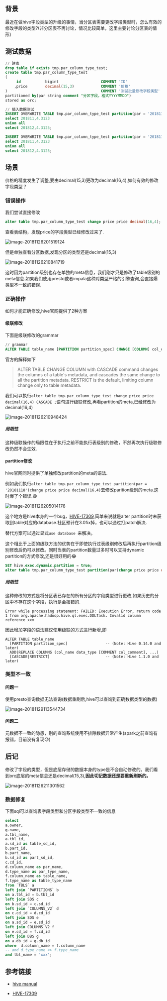 ## 背景

最近在做hive字段类型的升级的事情，当分区表需要更改字段类型时，怎么有效的修改字段的类型?(非分区表不再讨论，情况比较简单，这里主要讨论分区表的情形)

## 测试数据

```sql
// 建表
drop table if exists tmp.par_column_type_test;
create table tmp.par_column_type_test
(
     id           bigint                   COMMENT 'ID'
    ,price        decimal(15,3)            COMMENT '价格'
) 	                                       COMMENT '测试批量修改字段类型'
partitioned by(par string comment "分区字段，格式YYYYMMDD")
stored as orc;

// 插入数据测试
INSERT OVERWRITE TABLE tmp.par_column_type_test partition(par = '20181118')
select 201811,4.3123
union all
select 201812,4.3125;

INSERT OVERWRITE TABLE tmp.par_column_type_test partition(par = '20181117')
select 201811,4.3123
union all
select 201812,4.3125;
```

## 场景

价格的精度发生了调整,要由decimal(15,3)更改为decimal(16,4),如何有效的修改字段类型？

### 错误操作

我们尝试直接修改

```sql
alter table tmp.par_column_type_test change price price decimal(16,4);
```

查看表结构，发现price的字段类型已经修改过来了.

![image-20181126201519124](https://ws4.sinaimg.cn/large/006tNbRwgy1fxlq7rdh6wj314e0bwgpq.jpg)

但是单独查看分区数据,发现分区的类型还是decimal(15,3)

![image-20181126210841719](https://ws2.sinaimg.cn/large/006tNbRwgy1fxlrr5s7twj31ds0hsdq3.jpg)

这时因为partition级别也存在单独的meta信息，我们刚才只是修改了table级别的meta信息.如果我们使用presto或者impala这种对类型严格的引擎查询,会直接爆类型不一致的错误.

### 正确操作

如何才能正确修改,hive官网提供了2种方案

#### 级联修改

下面是级联修改的grammar

```sql
// grammar
ALTER TABLE table_name [PARTITION partition_spec] CHANGE [COLUMN] col_old_name col_new_name column_type [COMMENT col_comment] [FIRST|AFTER column_name] [CASCADE|RESTRICT];
```

官方的解释如下

> ALTER TABLE CHANGE COLUMN with CASCADE command changes the columns of a table's metadata, and cascades the same change to all the partition metadata. RESTRICT is the default, limiting column change only to table metadata.

我们可以执行`alter table tmp.par_column_type_test change price price decimal(16,4) CASCADE ;`语句进行级联修改,再看partition的meta,已经修改为decimal(16,4)

![image-20181126210948424](https://ws4.sinaimg.cn/large/006tNbRwgy1fxlrsawpylj31je0j4akq.jpg)

##### 局限性

这种级联操作的局限性在于执行之前不能执行表级别的修改，不然再次执行级联修改仍然不会生效.

#### partition修改

hive官网同时提供了单独修改partition的meta的语法.

例如我们执行`alter table tmp.par_column_type_test partition(par = '20181118')change price price decimal(16,4)`去修改parition级别的meta.这时爆了个错误.😅

![image-20181126205014176](https://ws1.sinaimg.cn/large/006tNbRwgy1fxlr7y2mn4j321s03amzz.jpg)

这个地方是hive本身的一个bug，[HIVE-17309](https://issues.apache.org/jira/browse/HIVE-17309?jql=project%20%3D%20HIVE%20AND%20text%20~%20%22unable%20to%20alter%20partition%22),简单来说就是alter partition时未获取到table对应的database.社区预计在3.0fix掉，也可以通过打patch解决.

替代方案可以通过显式`use database `来解决。

这个相比于上面的级联方法的优势在于即使执行过表级别修改后再执行partition级别修改后仍可以修改。同时当表的partition数量过多时可以支持dynamic partition的方式修改,还是很好用的😂

```sql
SET hive.exec.dynamic.partition = true;
alter table tmp.par_column_type_test partition(par)change price price decimal(16,4)
```

##### 局限性

这种修改的方式是将分区表已存在的所有分区的字段类型进行更改,如果历史的分区中不存在这个字段，执行是会报错的.

`Error while processing statement: FAILED: Execution Error, return code 1 from org.apache.hadoop.hive.ql.exec.DDLTask. Invalid column reference xxx`

因此增加字段的语法建议使用级联的方式进行新增,即

```
ALTER TABLE table_name 
  [PARTITION partition_spec]                 -- (Note: Hive 0.14.0 and later)
  ADD|REPLACE COLUMNS (col_name data_type [COMMENT col_comment], ...)
  [CASCADE|RESTRICT]                         -- (Note: Hive 1.1.0 and later)
```

### 类型不一致

#### 问题一

使用presto查询数据无法查询(数据重刷后,hive可以查询到正确数据类型的数据)

![image-20181129113544734](https://ws2.sinaimg.cn/large/006tNbRwgy1fxos23umb5j326q09mn6a.jpg)

#### 问题二

元数据不一致的隐患，别的查询系统使用不排除数据异常产生(spark之前查询有报错，目前没有复现😓)



## 后记

修改了字段的类型，但是底层存储的数据本身的type是不会自动修改的。我们看到orc底层的meta信息还是decimal(15,3),**因此切记数据还是要重新刷新的。**

![image-20181126211301562](https://ws3.sinaimg.cn/large/006tNbRwgy1fxlrvnr7rmj32420kqwvj.jpg)

### 数据修复

下面sql可以查询表字段类型和分区字段类型不一致的信息

```sql
select
a.owner,
g.name,
a.tbl_name,
a.tbl_id,
a.sd_id as table_sd_id,
b.part_id,
b.part_name,
b.sd_id as part_sd_id,
c.cd_id,
d.column_name as par_name,
d.type_name as par_type_name,
f.column_name as table_name,
f.type_name as table_type_name
from `TBLS` a 
left join `PARTITIONS` b 
on a.tbl_id = b.tbl_id
left join SDS c 
on b.sd_id = c.sd_id
left join `COLUMNS_V2` d 
on c.cd_id = d.cd_id
left join SDS e 
on a.sd_id = e.sd_id
left join COLUMNS_V2 f 
on e.cd_id = f.cd_id
left join DBS g 
on a.db_id = g.db_id
where  d.column_name = f.column_name 
-- and d.type_name <> f.type_name   
and tbl_name = 'xxx';
```



## 参考链接

- [hive manual](https://cwiki.apache.org/confluence/display/Hive/LanguageManual+DDL#LanguageManualDDL-AlterPartition)

- [HIVE-17309](https://issues.apache.org/jira/browse/HIVE-17309?jql=project%20%3D%20HIVE%20AND%20text%20~%20%22unable%20to%20alter%20partition%22)





